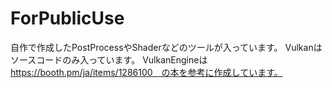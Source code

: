 # ForPublicUse
自作で作成したPostProcessやShaderなどのツールが入っています。
Vulkanはソースコードのみ入っています。
VulkanEngineは　https://booth.pm/ja/items/1286100　の本を参考に作成しています。
